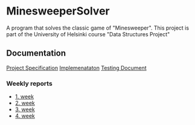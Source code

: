 # MinesweeperSolver
A program that solves the classic game of "Minesweeper". 
This project is part of the University of Helsinki course "Data Structures Project"

## Documentation

[Project Specification](https://github.com/Antsax/MinesweeperSolver/blob/master/documentation/project_specification.md)
[Implemenataton](https://github.com/Antsax/MinesweeperSolver/blob/master/documentation/implementation.md)
[Testing Document](https://github.com/Antsax/MinesweeperSolver/blob/master/documentation/testing.md)

### Weekly reports

* [1. week](https://github.com/Antsax/MinesweeperSolver/blob/master/documentation/weeklyReports/weeklyReport1.md)
* [2. week](https://github.com/Antsax/MinesweeperSolver/blob/master/documentation/weeklyReports/weeklyReport2.md)
* [3. week](https://github.com/Antsax/MinesweeperSolver/blob/master/documentation/weeklyReports/weeklyReport3.md)
* [4. week](https://github.com/Antsax/MinesweeperSolver/blob/master/documentation/weeklyReports/weeklyReport4.md)